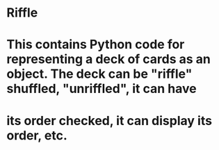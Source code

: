 # Riffle
# This contains Python code for representing a deck of cards as an object. The deck can be "riffle" shuffled, "unriffled", it can have
# its order checked, it can display its order, etc.
